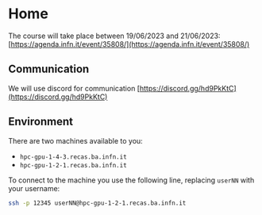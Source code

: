 # Home

The course will take place between 19/06/2023 and 21/06/2023: [https://agenda.infn.it/event/35808/](https://agenda.infn.it/event/35808/)

## Communication

We will use discord for communication [https://discord.gg/hd9PkKtC](https://discord.gg/hd9PkKtC)

## Environment

There are two machines available to you:

- `hpc-gpu-1-4-3.recas.ba.infn.it`
- `hpc-gpu-1-2-1.recas.ba.infn.it`

To connect to the machine you use the following line, replacing `userNN` with your username:

```bash
ssh -p 12345 userNN@hpc-gpu-1-2-1.recas.ba.infn.it
```

